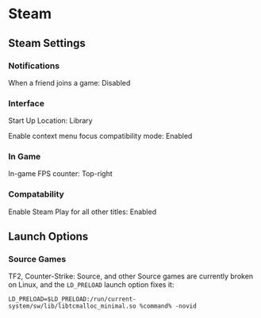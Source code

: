 # Steam

## Steam Settings

### Notifications

When a friend joins a game: Disabled

### Interface

Start Up Location: Library

Enable context menu focus compatibility mode: Enabled

### In Game

In-game FPS counter: Top-right

### Compatability

Enable Steam Play for all other titles: Enabled

## Launch Options

### Source Games

TF2, Counter-Strike: Source, and other Source games are currently broken on Linux, and the `LD_PRELOAD` launch option fixes it:

```text
LD_PRELOAD=$LD_PRELOAD:/run/current-system/sw/lib/libtcmalloc_minimal.so %command% -novid
```

